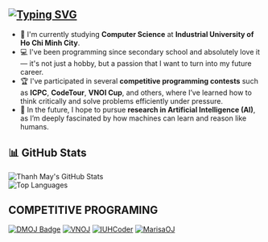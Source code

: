 [![Typing SVG](https://readme-typing-svg.demolab.com?font=Fira+Code&weight=500&size=30&duration=3000&pause=1000&width=435&lines=Hi+there+%F0%9F%91%8B%2C+I'm+May)](https://git.io/typing-svg)
---

- 🌱 I'm currently studying **Computer Science** at **Industrial University of Ho Chi Minh City**.  
- 💻 I've been programming since secondary school and absolutely love it — it's not just a hobby, but a passion that I want to turn into my future career.  
- 🏆 I've participated in several **competitive programming contests** such as **ICPC**, **CodeTour**, **VNOI Cup**, and others, where I’ve learned how to think critically and solve problems efficiently under pressure.  
- 🤖 In the future, I hope to pursue **research in Artificial Intelligence (AI)**, as I’m deeply fascinated by how machines can learn and reason like humans.  


## 📊 GitHub Stats

![Thanh May's GitHub Stats](https://github-readme-stats.vercel.app/api?username=Thanhmay2406&show_icons=true&theme=tokyonight)  
![Top Languages](https://github-readme-stats.vercel.app/api/top-langs/?username=Thanhmay2406&layout=compact&theme=tokyonight)

## COMPETITIVE PROGRAMING
[![DMOJ Badge](http://mosesxu.ca/judge-badge/codeforces/icecream123)](https://codeforces.com/profile/icecream123) [![VNOJ](https://img.shields.io/badge/VNOJ-1194-808080)](https://oj.vnoi.info/user/thanhmay2406) [![IUHCoder](https://img.shields.io/badge/IUHCoder-1532-03A89E)](https://oj.iuhcoder.com/user/Thanhmay2005) [![MarisaOJ](https://img.shields.io/badge/MarisaOJ-grey)](https://marisaoj.com/user/Thanhmay2005/submissions)


<!--
**Thanhmay2406/Thanhmay2406** is a ✨ _special_ ✨ repository because its `README.md` (this file) appears on your GitHub profile.
[![Top Langs](https://github-readme-stats.vercel.app/api/top-langs/?username=Thanhmay2406)](https://github.com/Thanhmay2406/github-readme-stats)

![Codeforces Stats](https://codeforces-readme-stats.vercel.app/api/card?username=icecream123)
Here are some ideas to get you started:

- 🔭 I’m currently working on ...
- 🌱 I’m currently learning ...
- 👯 I’m looking to collaborate on ...
- 🤔 I’m looking for help with ...
- 💬 Ask me about ...
- 📫 How to reach me: ...
- 😄 Pronouns: ...
- ⚡ Fun fact: ...
-->
